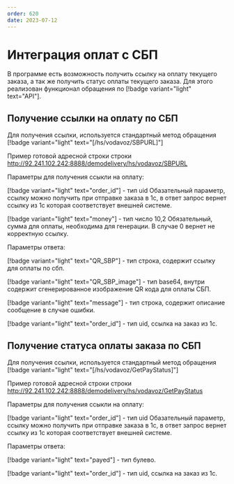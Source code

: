 ```yaml
---
order: 620
date: 2023-07-12
---
```


# Интеграция оплат с СБП

В программе есть возможность получить ссылку на оплату текущего заказа, а так же получить статус оплаты текущего заказа. Для этого реализован функционал обращения по [!badge variant="light" text="API"].

## Получение ссылки на оплату по СБП

Для получения ссылки, используется стандартный метод обращения [!badge variant="light" text="[/hs/vodavoz/SBPURL]"]  

Пример готовой адресной строки строки http://92.241.102.242:8888/demodelivery/hs/vodavoz/SBPURL

Параметры для получения ссыкли на оплату:

[!badge variant="light" text="order_id"] - тип uid Обазательный параметр, ссылку можно получить при отправке заказа в 1с, в ответ запрос вернет ссылку из 1с которая соответствует внешней системе.

[!badge variant="light" text="money"] - тип число 10,2 Обязательный, сумма для оплаты, необходима для генерации. В случае 0 вернет не корректную ссылку. 

Параметры ответа:


[!badge variant="light" text="QR_SBP"] - тип строка, содержит ссылку для оплаты по сбп.

[!badge variant="light" text="QR_SBP_image"] - тип base64, внутри содержит сгенерированное изображение QR кода для оплаты СБП.

[!badge variant="light" text="message"] - тип строка, содержит описание сообщение в случае ошибки.

[!badge variant="light" text="order_id"] - тип uid, ссылка на заказ из 1с.

## Получение статуса оплаты заказа по СБП

Для получения ссылки, используется стандартный метод обращения [!badge variant="light" text="[/hs/vodavoz/GetPayStatus]"]   

Пример готовой адресной строки строки http://92.241.102.242:8888/demodelivery/hs/vodavoz/GetPayStatus

Параметры для получения ссыкли на оплату:

[!badge variant="light" text="order_id"] - тип uid Обазательный параметр, ссылку можно получить при отправке заказа в 1с, в ответ запрос вернет ссылку из 1с которая соответствует внешней системе.

Параметры ответа:

[!badge variant="light" text="payed"] - тип булево.

[!badge variant="light" text="order_id"] - тип uid, ссылка на заказ из 1с.
